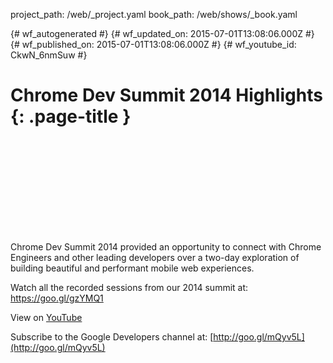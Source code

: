 project_path: /web/_project.yaml
book_path: /web/shows/_book.yaml

{# wf_autogenerated #}
{# wf_updated_on: 2015-07-01T13:08:06.000Z #}
{# wf_published_on: 2015-07-01T13:08:06.000Z #}
{# wf_youtube_id: CkwN_6nmSuw #}

# Chrome Dev Summit 2014 Highlights {: .page-title }


<div class="video-wrapper">
  <iframe class="devsite-embedded-youtube-video" data-video-id="CkwN_6nmSuw"
          data-autohide="1" data-showinfo="0" frameborder="0" allowfullscreen>
  </iframe>
</div>

Chrome Dev Summit 2014 provided an opportunity to connect with Chrome Engineers and other leading developers over a two-day exploration of building beautiful and performant mobile web experiences. 

Watch all the recorded sessions from our 2014 summit at: https://goo.gl/gzYMQ1

View on [YouTube](https://youtu.be/CkwN_6nmSuw)

Subscribe to the Google Developers channel at: [http://goo.gl/mQyv5L](http://goo.gl/mQyv5L)
